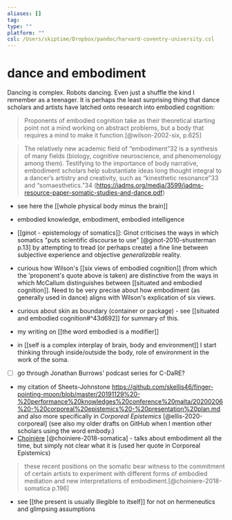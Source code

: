 ```yaml
---
aliases: []
tag: 
type: ""
platform: ""
csl: /Users/skiptime/Dropbox/pandoc/harvard-coventry-university.csl
---
```


# dance and embodiment

Dancing is complex. Robots dancing. Even just a shuffle the kind I remember as a teenager. 
It is perhaps the least surprising thing that dance scholars and artists have latched onto research into embodied cognition:

> Proponents of embodied cognition take as their theoretical starting point not a mind working on abstract problems, but a body that requires a mind to make it function.[@wilson-2002-six, p.625]


> The relatively new academic field of “embodiment”32 is a synthesis of many fields (biology, cognitive neuroscience, and phenomenology among them). Testifying to the importance of body narrative, embodiment scholars help substantiate ideas long thought integral to a dancer’s artistry and creativity, such as “kinesthetic resonance”33 and “somaesthetics.”34 (<https://iadms.org/media/3599/iadms-resource-paper-somatic-studies-and-dance.pdf>)

- see here the [[whole physical body minus the brain]]

- embodied knowledge, embodiment, embodied intelligence
- [[ginot - epistemology of somatics]]: Ginot criticises the ways in which somatics "puts scientific discourse to use" [@ginot-2010-shusterman p.13] by attempting to tread (or perhaps create) a fine line between subjective experience and objective _generalizable_ reality. 
- curious how Wilson's [[six views of embodied cognition]] (from which the 'proponent's quote above is taken) are distinctive from the ways in which McCallum distinguishes between [[situated and embodied cognition]]. Need to be very precise about how embodiment (as generally used in dance) aligns with Wilson's explication of six views. 
- curious about skin as boundary (container or package) - see [[situated and embodied cognition#^43d692]] for summary of this.
- my writing on [[the word embodied is a modifier]]
- in [[self is a complex interplay of brain, body and environment]] I start thinking through inside/outside the body, role of environment in the work of the soma. 
- [ ] go through Jonathan Burrows' podcast series for C-DaRE?
- my citation of Sheets-Johnstone <https://github.com/skellis46/finger-pointing-moon/blob/master/20191129%20-%20performance%20knowledges%20conference%20malta/20200206%20-%20corporeal%20epistemics%20-%20presentation%20plan.md> and also more specifically in _Corporeal Epistemics_ [@ellis-2020-corporeal] (see also my older drafts on GitHub when I mention other scholars using the word embody.)
- [Choinière](x-devonthink-item://98BE098F-A795-46F6-BFC9-EE06CCE00E75) [@choiniere-2018-somatica] - talks about embodiment all the time, but simply not clear what it is (used her quote in Corporeal Epistemics)

> these recent positions on the somatic bear witness to the commitment of certain artists to experiment with different forms of embodied mediation and new interpretations of embodiment.[@choiniere-2018-somatica p.196]


- see [[the present is usually illegible to itself]] for not on hermeneutics and glimpsing assumptions